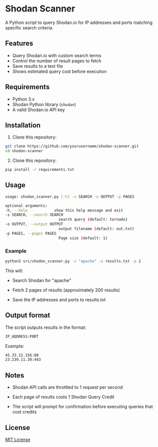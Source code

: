 # Shodan Scanner

A Python script to query Shodan.io for IP addresses and ports matching specific search criteria.

## Features

- Query Shodan.io with custom search terms
- Control the number of result pages to fetch
- Save results to a text file
- Shows estimated query cost before execution

## Requirements

- Python 3.x
- Shodan Python library (`shodan`)
- A valid Shodan.io API key

## Installation

1. Clone this repository:
```bash
git clone https://github.com/yourusername/shodan-scanner.git
cd shodan-scanner
```

2. Clone this repository:
```bash
pip install -r requirements.txt
```

## Usage
```bash
usage: shodan_scanner.py [-h] -s SEARCH -o OUTPUT -p PAGES

optional arguments:
-h, --help            show this help message and exit
-s SEARCH, --search SEARCH
						search query (default: tornado)
-o OUTPUT, --output OUTPUT
						output filename (default: out.txt)
-p PAGES, --pages PAGES
						Page size (default: 1)
```

### Example
```bash
python3 src/shodan_scanner.py -s "apache" -o results.txt -p 2
```

This will:

- Search Shodan for "apache"

- Fetch 2 pages of results (approximately 200 results)

- Save the IP addresses and ports to results.txt

## Output format
The script outputs results in the format:

```bash
IP_ADDRESS:PORT
```

Example:
```bash
45.33.12.156:80
23.239.11.30:443
```

## Notes

- Shodan API calls are throttled to 1 request per second

- Each page of results costs 1 Shodan Query Credit

- The script will prompt for confirmation before executing queries that cost credits

## License

[MIT License]("https://choosealicense.com/licenses/mit/")

